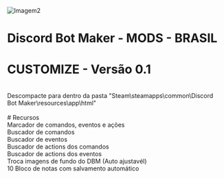 ![Imagem2](https://user-images.githubusercontent.com/43226244/131952818-12cb8eb1-0337-40e0-a1c8-0cdb3ee3cebb.png)
# Discord Bot Maker - MODS - BRASIL

# CUSTOMIZE - Versão 0.1
<br>
Descompacte para dentro da pasta "Steam\steamapps\common\Discord Bot Maker\resources\app\html"
<br><br>
# Recursos
<br>
Marcador de comandos, eventos e ações<br>
Buscador de comandos<br>
Buscador de eventos<br>
Buscador de actions dos comandos<br>
Buscador de actions dos eventos<br>
Troca imagens de fundo do DBM (Auto ajustavél)<br>
10 Bloco de notas com salvamento automático<br><br>
